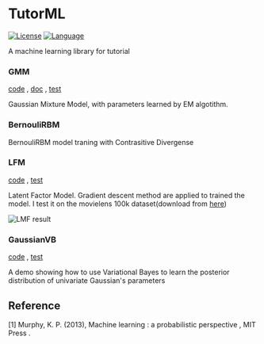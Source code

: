 # TutorML
[![License](https://img.shields.io/pypi/l/Django.svg)](LICENSE)
[![Language](https://img.shields.io/badge/language-python-orange.svg)](README.md)

A machine learning library for tutorial

### GMM 
[code](https://github.com/PanJianning/TutorML/blob/master/TutorML/mixture/gaussian_mixture.py) ,
[doc](https://github.com/PanJianning/TutorML/blob/master/document/GMM.pdf) ,
[test](https://github.com/PanJianning/TutorML/blob/master/gmm_test.ipynb)

Gaussian Mixture Model, with parameters learned by EM algotithm.

### BernouliRBM
BernouliRBM model traning with Contrasitive Divergense

### LFM
[code](https://github.com/PanJianning/TutorML/blob/master/TutorML/decomposition/lfm.py) ,
[test](https://github.com/PanJianning/TutorML/blob/master/lfm_movielens.ipynb)

Latent Factor Model. Gradient descent method are applied to trained the model. I test it on the movielens 100k dataset(download from [here](http://files.grouplens.org/datasets/movielens/ml-100k.zip))

![LMF result](http://ok669z6cd.bkt.clouddn.com/lfm_result_.png?attname=)

### GaussianVB
[code](https://github.com/PanJianning/TutorML/blob/master/TutorML/demo/variational_bayes/unigauss_vb.py) ,
[test](https://github.com/PanJianning/TutorML/blob/master/unigauss_vb_test.ipynb)

A demo showing how to use Variational Bayes to learn the posterior distribution of univariate Gaussian's parameters

## Reference
[1] Murphy, K. P. (2013), Machine learning : a probabilistic perspective , MIT Press .
